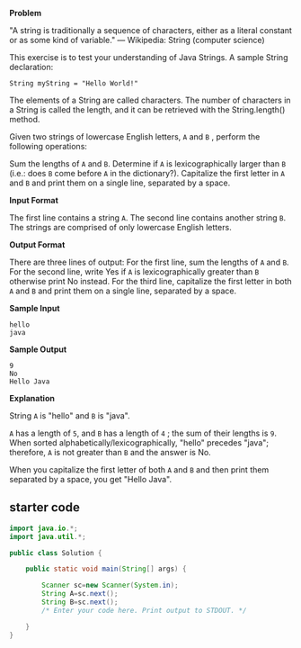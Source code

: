 **Problem** 

"A string is traditionally a sequence of characters, either as a literal constant or as some kind of variable." — Wikipedia: String (computer science)

This exercise is to test your understanding of Java Strings. A sample String declaration:

```
String myString = "Hello World!"
```

The elements of a String are called characters. The number of characters in a String is called the length, and it can be retrieved with the String.length() method.

Given two strings of lowercase English letters, `A` and `B` , perform the following operations:

Sum the lengths of `A` and `B`.
Determine if `A` is lexicographically larger than `B` (i.e.: does `B` come before `A` in the dictionary?).
Capitalize the first letter in `A` and `B` and print them on a single line, separated by a space.

**Input Format**

The first line contains a string `A`. The second line contains another string `B`. The strings are comprised of only lowercase English letters.

**Output Format**

There are three lines of output:
For the first line, sum the lengths of `A` and `B`.
For the second line, write Yes if `A` is lexicographically greater than `B` otherwise print No instead.
For the third line, capitalize the first letter in both `A` and `B` and print them on a single line, separated by a space.

**Sample Input**

```
hello
java
```

**Sample Output**

```
9
No
Hello Java
```

**Explanation**

String `A` is "hello" and `B` is "java".

`A` has a length of `5`, and `B` has a length of `4` ; the sum of their lengths is `9`.
When sorted alphabetically/lexicographically, "hello" precedes "java"; therefore, `A` is not greater than `B` and the answer is No.

When you capitalize the first letter of both `A` and `B` and then print them separated by a space, you get "Hello Java".

## starter code
```java
import java.io.*;
import java.util.*;

public class Solution {

    public static void main(String[] args) {

        Scanner sc=new Scanner(System.in);
        String A=sc.next();
        String B=sc.next();
        /* Enter your code here. Print output to STDOUT. */

    }
}
```